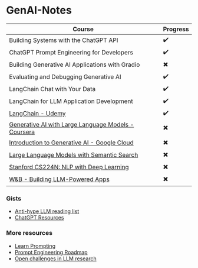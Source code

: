 # GenAI-Notes

| Course | Progress| 
| ----------- | ----------- |
|Building Systems with the ChatGPT API | ✔️ |
|ChatGPT Prompt Engineering for Developers|✔️|
|Building Generative AI Applications with Gradio | ✖️ |
|Evaluating and Debugging Generative AI|✔️|
|LangChain Chat with Your Data | ✔️|
|LangChain for LLM Application Development|✔️|
|[LangChain - Udemy](https://www.udemy.com/course/langchain-with-python-bootcamp/) | ✔️ |
|[Generative AI with Large Language Models - Coursera](https://www.coursera.org/learn/generative-ai-with-llms?utm_campaign=WebsiteCoursesGAIA&utm_medium=institutions&utm_source=deeplearning-ai)|  ✖️ |
|[Introduction to Generative AI - Google Cloud](https://www.cloudskillsboost.google/course_templates/536)|✖️|
|[Large Language Models with Semantic Search](https://learn.deeplearning.ai/large-language-models-semantic-search/lesson/1/introduction)| ✖️|
|[Stanford CS224N: NLP with Deep Learning](https://www.youtube.com/watch?v=rmVRLeJRkl4&list=PLoROMvodv4rOSH4v6133s9LFPRHjEmbmJ)| ✖️|
|[W&B - Building LLM-Powered Apps](https://www.wandb.courses/courses/building-llm-powered-apps)| ✖️|


### Gists
- [Anti-hype LLM reading list](https://gist.github.com/veekaybee/be375ab33085102f9027853128dc5f0e)
- [ChatGPT Resources](https://gist.github.com/veekaybee/6f8885e9906aa9c5408ebe5c7e870698)
### More resources 
- [Learn Prompting](https://learnprompting.org/docs/intro) 
- [Prompt Engineering Roadmap](https://roadmap.sh/prompt-engineering)
- [Open challenges in LLM research](https://huyenchip.com/2023/08/16/llm-research-open-challenges.html?utm_source=tldrai)

